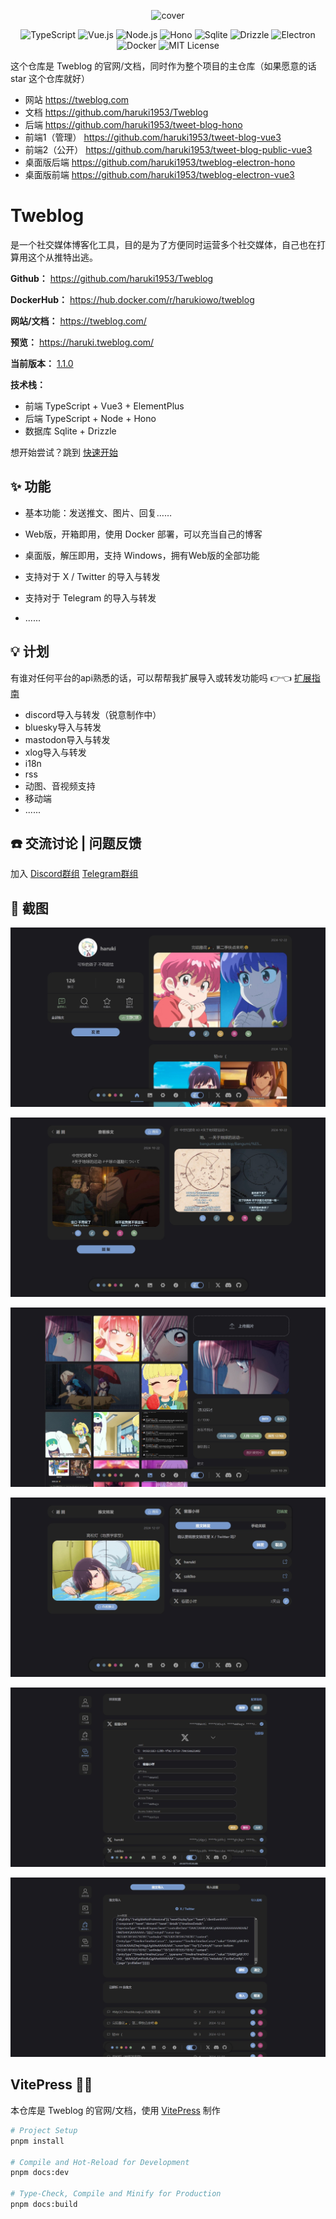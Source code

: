 <p align="center">
  <img src="https://tweblog.com/favicon.svg" alt="cover" style="width: 30%;">
</p>

<p align="center">
  <img src="https://img.shields.io/badge/TypeScript-3178C6?style=for-the-badge&logo=typescript&logoColor=white" alt="TypeScript">
  <img src="https://img.shields.io/badge/Vue.js-4FC08D?style=for-the-badge&logo=vue.js&logoColor=white" alt="Vue.js">
  <img src="https://img.shields.io/badge/Node.js-5FA04E?style=for-the-badge&logo=node.js&logoColor=white" alt="Node.js">
  <img src="https://img.shields.io/badge/Hono-E36002?style=for-the-badge&logo=hono&logoColor=white" alt="Hono">
  <img src="https://img.shields.io/badge/Sqlite-003B57?style=for-the-badge&logo=sqlite&logoColor=white" alt="Sqlite">
  <img src="https://img.shields.io/badge/Drizzle-C5F74F?style=for-the-badge&logo=drizzle&logoColor=black" alt="Drizzle">
  <img src="https://img.shields.io/badge/Electron-47848F?style=for-the-badge&logo=electron&logoColor=white" alt="Electron">
  <img src="https://img.shields.io/badge/Docker-2496ED?style=for-the-badge&logo=docker&logoColor=white" alt="Docker">
  <img src="https://img.shields.io/badge/License-MIT-green.svg?style=for-the-badge" alt="MIT License">
</p>


这个仓库是 Tweblog 的官网/文档，同时作为整个项目的主仓库（如果愿意的话 star 这个仓库就好）
- 网站 https://tweblog.com
- 文档 https://github.com/haruki1953/Tweblog
- 后端 https://github.com/haruki1953/tweet-blog-hono
- 前端1（管理） https://github.com/haruki1953/tweet-blog-vue3
- 前端2（公开） https://github.com/haruki1953/tweet-blog-public-vue3
- 桌面版后端 https://github.com/haruki1953/tweblog-electron-hono
- 桌面版前端 https://github.com/haruki1953/tweblog-electron-vue3

# Tweblog

是一个社交媒体博客化工具，目的是为了方便同时运营多个社交媒体，自己也在打算用这个从推特出逃。

**Github：** https://github.com/haruki1953/Tweblog

**DockerHub：** https://hub.docker.com/r/harukiowo/tweblog

**网站/文档：** https://tweblog.com/

**预览：** https://haruki.tweblog.com/

**当前版本：** [1.1.0](https://tweblog.com/guide/changelog#110)

**技术栈：**
- 前端 TypeScript + Vue3 + ElementPlus
- 后端 TypeScript + Node + Hono
- 数据库 Sqlite + Drizzle

想开始尝试？跳到 [快速开始](https://tweblog.com/guide/getting-started)

## ✨ 功能

- 基本功能：发送推文、图片、回复……

- Web版，开箱即用，使用 Docker 部署，可以充当自己的博客

- 桌面版，解压即用，支持 Windows，拥有Web版的全部功能

- 支持对于 X / Twitter 的导入与转发

- 支持对于 Telegram 的导入与转发

- ......

## 💡 计划

有谁对任何平台的api熟悉的话，可以帮帮我扩展导入或转发功能吗 👉👈 [扩展指南](https://tweblog.com/guide/extension/project) 

- discord导入与转发（锐意制作中）
- bluesky导入与转发
- mastodon导入与转发
- xlog导入与转发
- i18n
- rss
- 动图、音视频支持
- 移动端
- ......

## ☎️ 交流讨论 | 问题反馈

加入 [Discord群组](https://discord.gg/6pMkmMBnGH) [Telegram群组](https://t.me/tweblog)


## 📸 截图

![alt text](./src/guide/assets/image.jpg)

![alt text](./src/guide/assets/image-1.jpg)

![alt text](./src/guide/assets/image-2.jpg)

![alt text](./src/guide/assets/image-3.jpg)

![alt text](./src/guide/assets/image-5.jpg)

![alt text](./src/guide/assets/image-6.jpg)

## VitePress 📝💨
本仓库是 Tweblog 的官网/文档，使用 [VitePress](https://vitepress.dev/zh/) 制作
```sh
# Project Setup
pnpm install

# Compile and Hot-Reload for Development
pnpm docs:dev

# Type-Check, Compile and Minify for Production
pnpm docs:build
```

